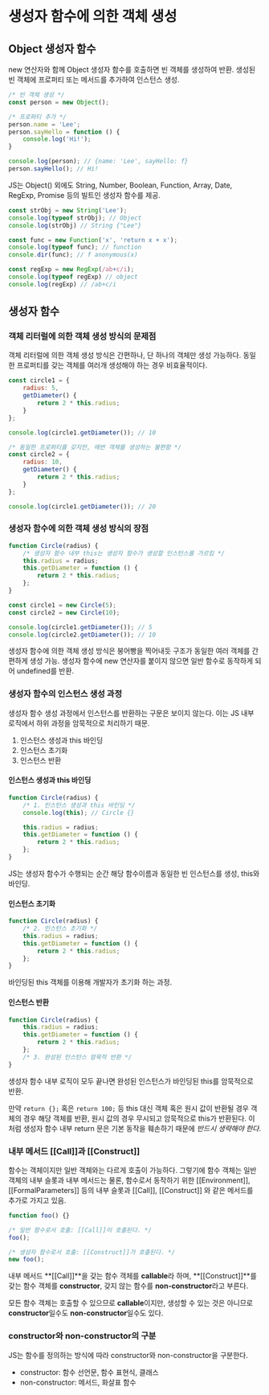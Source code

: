 # 생성자 함수에 의한 객체 생성
## Object 생성자 함수
new 연산자와 함께 Object 생성자 함수를 호출하면 빈 객체를 생성하여 반환. 생성된 빈 객체에 프로퍼티 또는 메서드를 추가하여 인스턴스 생성.
```javascript
/* 빈 객체 생성 */
const person = new Object();

/* 프로퍼티 추가 */
person.name = 'Lee';
person.sayHello = function () {
    console.log('Hi!');
}

console.log(person); // {name: 'Lee', sayHello: f}
person.sayHello(); // Hi!
```
JS는 Object() 외에도 String, Number, Boolean, Function, Array, Date, RegExp, Promise 등의 빌트인 생성자 함수를 제공.
```javascript
const strObj = new String('Lee');
console.log(typeof strObj); // Object
console.log(strObj) // String {"Lee"}

const func = new Function('x', 'return x + x');
console.log(typeof func); // function
console.dir(func); // f anonymous(x)

const regExp = new RegExp(/ab+c/i);
console.log(typeof regExp) // object
console.log(regExp) // /ab+c/i
```

## 생성자 함수
### 객체 리터럴에 의한 객체 생성 방식의 문제점
객체 리터럴에 의한 객체 생성 방식은 간편하나, 단 하나의 객체만 생성 가능하다. 동일한 프로퍼티를 갖는 객체를 여러개 생성해야 하는 경우 비효율적이다.
```javascript
const circle1 = {
    radius: 5,
    getDiameter() {
        return 2 * this.radius;
    }
};

console.log(circle1.getDiameter()); // 10

/* 동일한 프로퍼티를 갖지만, 매번 객체를 생성하는 불편함 */
const circle2 = {
    radius: 10,
    getDiameter() {
        return 2 * this.radius;
    }
};

console.log(circle1.getDiameter()); // 20
```

### 생성자 함수에 의한 객체 생성 방식의 장점
```javascript
function Circle(radius) {
    /* 생성자 함수 내부 this는 생성자 함수가 생성할 인스턴스를 가르킴 */
    this.radius = radius;
    this.getDiameter = function () {
        return 2 * this.radius;
    };
}

const circle1 = new Circle(5);
const circle2 = new Circle(10);

console.log(circle1.getDiameter()); // 5
console.log(circle2.getDiameter()); // 10
```
생성자 함수에 의한 객체 생성 방식은 붕어빵을 찍어내듯 구조가 동일한 여러 객체를 간편하게 생성 가능. 생성자 함수에 new 연산자를 붙이지 않으면 일반 함수로 동작하게 되어 undefined를 반환.

### 생성자 함수의 인스턴스 생성 과정
생성자 함수 생성 과정에서 인스턴스를 반환하는 구문은 보이지 않는다. 이는 JS 내부 로직에서 하위 과정을 암묵적으로 처리하기 때문.
1. 인스턴스 생성과 this 바인딩
2. 인스턴스 초기화
3. 인스턴스 반환

#### 인스턴스 생성과 this 바인딩
```javascript
function Circle(radius) {
    /* 1. 인스턴스 생성과 this 바인딩 */
    console.log(this); // Circle {}

    this.radius = radius;
    this.getDiameter = function () {
        return 2 * this.radius;
    };
}
```
JS는 생성자 함수가 수행되는 순간 해당 함수이름과 동일한 빈 인스턴스를 생성, this와 바인딩.

#### 인스턴스 초기화
```javascript
function Circle(radius) {
    /* 2. 인스턴스 초기화 */
    this.radius = radius;
    this.getDiameter = function () {
        return 2 * this.radius;
    };
}
```
바인딩된 this 객체를 이용해 개발자가 초기화 하는 과정.

#### 인스턴스 반환
```javascript
function Circle(radius) {
    this.radius = radius;
    this.getDiameter = function () {
        return 2 * this.radius;
    };
    /* 3. 완성된 인스턴스 암묵적 반환 */
}
```
생성자 함수 내부 로직이 모두 끝나면 완성된 인스턴스가 바인딩된 this를 암묵적으로 반환.

만약 ```return {};``` 혹은 ```return 100;``` 등 this 대신 객체 혹은 원시 값이 반환될 경우 객체의 경우 해당 객체를 반환, 원시 값의 경우 무시되고 암묵적으로 this가 반환된다. 이 처럼 생성자 함수 내부 return 문은 기본 동작을 훼손하기 때문에 *반드시 생략해야 한다*.

### 내부 메서드 [[Call]]과 [[Construct]]
함수는 객체이지만 일반 객체와는 다르게 호출이 가능하다. 그렇기에 함수 객체는 일반 객체의 내부 슬롯과 내부 메서드는 물론, 함수로서 동작하기 위한 [[Environment]], [[FormalParameters]] 등의 내부 슬롯과 [[Call]], [[Construct]] 와 같은 메서드를 추가로 가지고 있음.
```javascript
function foo() {}

/* 일반 함수로서 호출: [[Call]]이 호출된다. */
foo();

/* 생성자 함수로서 호출: [[Construct]]가 호출된다. */
new foo();
```
내부 메서드 **[[Call]]**을 갖는 함수 객체를 **callable**라 하며, **[[Construct]]**를 갖는 함수 객체를 **constructor**, 갖지 않는 함수를 **non-constructor**라고 부른다.

모든 함수 객체는 호출할 수 있으므로 **callable**이지만, 생성할 수 있는 것은 아니므로 **constructor**일수도 **non-constructor**일수도 있다.

### constructor와 non-constructor의 구분
JS는 함수를 정의하는 방식에 따라 constructor와 non-constructor을 구분한다.
- constructor: 함수 선언문, 함수 표현식, 클래스
- non-constructor: 메서드, 화살표 함수